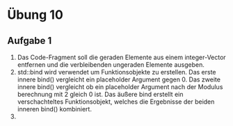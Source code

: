 # Übung 10

## Aufgabe 1

1. Das Code-Fragment soll die geraden Elemente aus einem integer-Vector entfernen und
die verbleibenden ungeraden Elemente ausgeben.
2. std::bind wird verwendet um Funktionsobjekte zu erstellen. Das erste innere bind() vergleicht ein placeholder Argument
gegen 0. Das zweite innere bind() vergleicht ob ein placeholder Argument nach der Modulus berechnung mit 2 gleich 0 ist.
Das äußere bind erstellt ein verschachteltes Funktionsobjekt, welches die Ergebnisse der beiden inneren bind() kombiniert.
3. 
